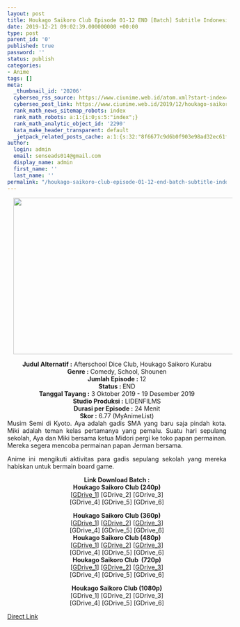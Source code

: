```yaml
---
layout: post
title: Houkago Saikoro Club Episode 01-12 END [Batch] Subtitle Indonesia
date: 2019-12-21 09:02:39.000000000 +00:00
type: post
parent_id: '0'
published: true
password: ''
status: publish
categories:
- Anime
tags: []
meta:
  _thumbnail_id: '20206'
  cyberseo_rss_source: https://www.ciunime.web.id/atom.xml?start-index=1351&max-results=150
  cyberseo_post_link: https://www.ciunime.web.id/2019/12/houkago-saikoro-club-episode-01-12-end.html
  rank_math_news_sitemap_robots: index
  rank_math_robots: a:1:{i:0;s:5:"index";}
  rank_math_analytic_object_id: '2290'
  kata_make_header_transparent: default
  _jetpack_related_posts_cache: a:1:{s:32:"8f6677c9d6b0f903e98ad32ec61f8deb";a:2:{s:7:"expires";i:1645424377;s:7:"payload";a:0:{}}}
author:
  login: admin
  email: senseads014@gmail.com
  display_name: admin
  first_name: ''
  last_name: ''
permalink: "/houkago-saikoro-club-episode-01-12-end-batch-subtitle-indonesia/"
---
```

<div class="separator" style="clear: both; text-align: center;"><a href="https://1.bp.blogspot.com/-hr46EGCM1tg/XZW89thbrzI/AAAAAAAAdb8/ldCWGhDwy_8Y9DXo4XjeDa8KSi7WmM9IQCLcBGAsYHQ/s1600/Houkago%2BSaikoro%2BClub.jpg" imageanchor="1" style="margin-left: 1em; margin-right: 1em;"><img border="0" data-original-height="720" data-original-width="1280" height="360" src="{{ site.baseurl }}/assets/2019/12/Houkago%2BSaikoro%2BClub.jpg" width="640" /></a></div>
<p>
<div style="text-align: center;"><b>Judul</b><b><b>&nbsp;Alternatif</b>&nbsp;:</b>&nbsp;Afterschool Dice Club, Houkago Saikoro Kurabu</div>
<div style="text-align: center;"><b>Genre :</b>&nbsp;Comedy, School, Shounen</div>
<div style="text-align: center;"><b>Jumlah Episode :</b>&nbsp;12<br /><b>Status :&nbsp;</b>END<br /><b>Tanggal Tayang :</b>&nbsp;3 Oktober 2019 - 19 Desember 2019<br /><b>Studio Produksi :</b>&nbsp;LIDENFILMS<br /><b>Durasi per Episode :</b>&nbsp;24 Menit</div>
<div style="text-align: center;"><b>Skor :</b>&nbsp;6.77 (MyAnimeList)</div>
<div style="text-align: center;"></div>
<div style="text-align: justify;">Musim Semi di Kyoto. Aya adalah gadis SMA yang baru saja pindah kota. Miki adalah teman kelas pertamanya yang pemalu. Suatu hari sepulang sekolah, Aya dan Miki bersama ketua Midori pergi ke toko papan permainan. Mereka segera mencoba permainan papan Jerman bersama.</p>
<p>Anime ini mengikuti aktivitas para gadis sepulang sekolah yang mereka habiskan untuk bermain board game.</p></div>
<div style="text-align: justify;"></div>
<div style="text-align: justify;"></div>
<div style="text-align: center;">
<div style="text-align: center;"><b>Link Download Batch :</b></div>
<div style="text-align: center;">
<div style="text-align: center;"><b>Houkago Saikoro Club&nbsp;(240p)</b></div>
<div style="text-align: center;">[<a href="https://drive.google.com/uc?export=download&amp;id=1ppgWsf3vO8qpbJVhXm_2UBNMHUsJnBsZ" target="_blank" rel="noopener">GDrive_1</a>] [GDrive_2] [GDrive_3]<br />[GDrive_4] [GDrive_5] [GDrive_6]</p>
</div>
</div>
<div style="text-align: center;"><b>Houkago Saikoro Club&nbsp;(360p)</b></div>
<div style="text-align: center;">[<a href="https://drive.google.com/uc?export=download&amp;id=1-cOOIxZ4L_eix17cmKHsbSxS97xD2weV" target="_blank" rel="noopener">GDrive_1</a>] [<a href="https://drive.google.com/uc?id=1BpHProFxIwVNB4wrN2a0VTghixDLYZL8" target="_blank" rel="noopener">GDrive_2</a>] [<a href="https://drive.google.com/uc?id=1cDKGeYw2vUQ6XhJiyl5yxywlMGHIW9M1" target="_blank" rel="noopener">GDrive_3</a>]<br />[GDrive_4] [GDrive_5] [GDrive_6]</div>
<div style="text-align: center;"></div>
<div style="text-align: center;"><b>Houkago Saikoro Club&nbsp;(480p)</b><br />[<a href="https://drive.google.com/uc?export=download&amp;id=1z_Mtmwxz0wvP_GhBRag6E-MNx8FMoYKe" target="_blank" rel="noopener">GDrive_1</a>] [<a href="https://drive.google.com/uc?id=1IZZ4KLGotKlXymuUpGHGDPoxk9YotQnx" target="_blank" rel="noopener">GDrive_2</a>] [<a href="https://drive.google.com/uc?id=1EJPUBSsF94QVuV-OGDSv8JzzRZ7Cnqng" target="_blank" rel="noopener">GDrive_3</a>]<br />[GDrive_4] [GDrive_5] [GDrive_6]</div>
<div style="text-align: center;"><b>Houkago Saikoro Club&nbsp;&nbsp;(720p)</b><br />[<a href="https://drive.google.com/uc?export=download&amp;id=1VVh21g6TpmHj8ozFkjZfdwG_nncoowC3" target="_blank" rel="noopener">GDrive_1</a>] [<a href="https://drive.google.com/uc?id=1XokjvCVXa2e1_ngi8YewXGewPQrgcm9b" target="_blank" rel="noopener">GDrive_2</a>] [<a href="https://drive.google.com/uc?id=1XycDvd5AsZOo2vSEBta6Ot2dvBeaH2Dv" target="_blank" rel="noopener">GDrive_3</a>]<br />[GDrive_4] [GDrive_5] [GDrive_6]</p>
<p><b>Houkago Saikoro Club&nbsp;(1080p)</b><br />[GDrive_1] [GDrive_2] [GDrive_3]<br />[GDrive_4] [GDrive_5] [GDrive_6]</div>
</div>
<link rel="stylesheet" href="https://cdnjs.cloudflare.com/ajax/libs/font-awesome/4.7.0/css/font-awesome.min.css" />
<div class="divbtn"> <a href="https://handymansurrender.com/fihup8buzv?key=94550f7ce39444073321dde3b8782f97" class="btn"><i class="fa fa-download"></i> Direct Link</a> </div>
